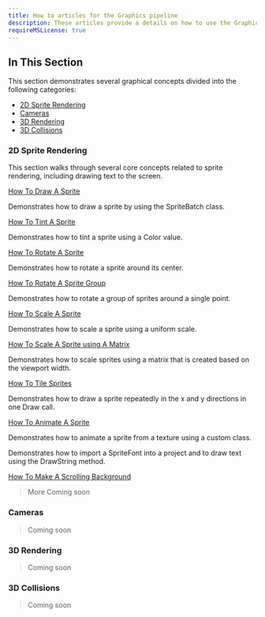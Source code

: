 ```yaml
---
title: How to articles for the Graphics pipeline
description: These articles provide a details on how to use the Graphics API in MonoGame.
requireMSLicense: true
---
```


## In This Section

This section demonstrates several graphical concepts divided into the following categories:

* [2D Sprite Rendering](#2d-sprite-rendering)
* [Cameras](#cameras)
* [3D Rendering](#3d-rendering)
* [3D Collisions](#3d-collisions)

### 2D Sprite Rendering

This section walks through several core concepts related to sprite rendering, including drawing text to the screen.

[How To Draw A Sprite](HowTo_Draw_A_Sprite.md)

Demonstrates how to draw a sprite by using the SpriteBatch class.

[How To Tint A Sprite](HowTo_Tint_Sprite.md)

Demonstrates how to tint a sprite using a Color value.

[How To Rotate A Sprite](HowTo_Rotate_Sprite.md)

Demonstrates how to rotate a sprite around its center.

[How To Rotate A Sprite Group](HowTo_Rotate_Sprite_Group.md)

Demonstrates how to rotate a group of sprites around a single point.

[How To Scale A Sprite](HowTo_Scale_Sprite.md)

Demonstrates how to scale a sprite using a uniform scale.

[How To Scale A Sprite using A Matrix](HowTo_Scale_Sprites_Matrix.md)

Demonstrates how to scale sprites using a matrix that is created based on the viewport width.

[How To Tile Sprites](HowTo_Tile_Sprites.md)

Demonstrates how to draw a sprite repeatedly in the x and y directions in one Draw call.

[How To Animate A Sprite](HowTo_Animate_Sprite.md)

Demonstrates how to animate a sprite from a texture using a custom class.

Demonstrates how to import a SpriteFont into a project and to draw text using the DrawString method.

[How To Make A Scrolling Background](HowTo_Make_Scrolling_Background.md)

> More Coming soon

### Cameras

> Coming soon

### 3D Rendering

> Coming soon

### 3D Collisions

> Coming soon
